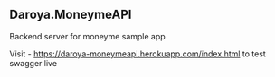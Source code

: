 ## Daroya.MoneymeAPI

Backend server for moneyme sample app

Visit - https://daroya-moneymeapi.herokuapp.com/index.html to test swagger live
